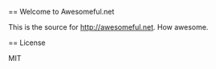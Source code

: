 == Welcome to Awesomeful.net

This is the source for http://awesomeful.net. How awesome.

== License

MIT


